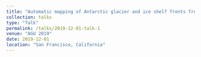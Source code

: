 ```yaml
---
title: "Automatic mapping of Antarctic glacier and ice shelf fronts from Sentinel-1 imagery – A deep learning approach"
collection: talks
type: "Talk"
permalink: /talks/2019-12-01-talk-1
venue: "AGU 2019"
date: 2019-12-01
location: "San Francisco, California"
---
```


